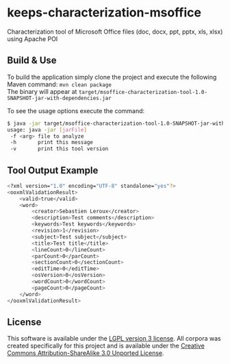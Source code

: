 keeps-characterization-msoffice
===============================

Characterization tool of Microsoft Office files (doc, docx, ppt, pptx, xls, xlsx) using Apache POI

## Build & Use

To build the application simply clone the project and execute the following Maven command: `mvn clean package`  
The binary will appear at `target/msoffice-characterization-tool-1.0-SNAPSHOT-jar-with-dependencies.jar`

To see the usage options execute the command:

```bash
$ java -jar target/msoffice-characterization-tool-1.0-SNAPSHOT-jar-with-dependencies.jar -h
usage: java -jar [jarFile]
 -f <arg> file to analyze
 -h       print this message
 -v       print this tool version
```

## Tool Output Example
```bash
<?xml version="1.0" encoding="UTF-8" standalone="yes"?>
<ooxmlValidationResult>
    <valid>true</valid>
    <word>
        <creator>Sebastien Leroux</creator>
        <description>Test comments</description>
        <keywords>Test keywords</keywords>
        <revision>1</revision>
        <subject>Test subject</subject>
        <title>Test title</title>
        <lineCount>0</lineCount>
        <parCount>0</parCount>
        <sectionCount>0</sectionCount>
        <editTime>0</editTime>
        <osVersion>0</osVersion>
        <wordCount>0</wordCount>
        <pageCount>0</pageCount>
    </word>
</ooxmlValidationResult>
```

## License

This software is available under the [LGPL version 3 license](LICENSE). All corpora was created specifically for this project and is available under the [Creative Commons Attribution-ShareAlike 3.0 Unported License](http://creativecommons.org/licenses/by-sa/3.0/deed.en_US").



